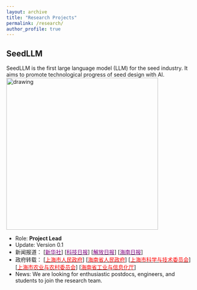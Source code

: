 ```yaml
---
layout: archive
title: "Research Projects"
permalink: /research/
author_profile: true
---
```


## SeedLLM
SeedLLM is the first large language model (LLM) for the seed industry. It aims to promote technological progress of seed design with AI.  
<a><img src="https://eveningdong.github.io/images/fengdeng.jpg" alt="drawing" width="400px"/></a>  
* Role: **Project Lead**
* Update: Version 0.1
* 新闻报道：
  [[<span style="color:purple">新华社</span>]](https://h.xinhuaxmt.com/vh512/share/11991643?d=134d82c&channel=weixin)
  [[<span style="color:purple">科技日报</span>]](http://www.stdaily.com/index/kejixinwen/202404/4f41cabe453b46dfbf80135898e9f068.shtml)
  [[<span style="color:purple">解放日报</span>]](https://www.jfdaily.com/sgh/detail?id=1308703)
  [[<span style="color:purple">海南日报</span>]](http://news.hndaily.cn/h5/html5/2024-04/29/content_58464_17366089.htm)  
* 政府转载： 
  [[<span style="color:red">上海市人民政府</span>]](https://www.shanghai.gov.cn/nw4411/20240429/022c94ffe42b492e927e64ec1811c9a5.html)
  [[<span style="color:red">海南省人民政府</span>]](https://www.hainan.gov.cn/hainan/5309/202404/0433c6c5066441739106da66192a4f0c.shtml?ddtab=true)
  [[<span style="color:red">上海市科学与技术委员会</span>]](https://mp.weixin.qq.com/s?__biz=MzA3Mzg1NzkxMQ==&mid=2650117046&idx=1&sn=619c0a9562691832306913f003001f5e&chksm=86c76035802d65b156fc5ecb30e9e89c8386ea7eee66e3c40fe634603e802ced3d6a538531ef&scene=126&sessionid=1714291862&version=4.1.22.6014&platform=win#rd)
  [[<span style="color:red">上海市农业与农村委员会</span>]](https://mp.weixin.qq.com/s/c0ZYy5foZY7FvrAEzVp6jQ)
  [[<span style="color:red">海南省工业与信息化厅</span>]](https://mp.weixin.qq.com/s?__biz=MzIzMDQ3NTUxNg==&mid=2247525305&idx=1&sn=16a4553fd991df44e192085d2abf08c2&chksm=e8b0f02adfc7793c34e9e5948fc3b861cfd19ec8cab9c565f55da8e36700b13944397038a702&mpshare=1&srcid=0428LSUTxiygy2k4ZWWuGCt5&sharer_shareinfo=68033b8be88d0e2731ed41b08f423224&sharer_shareinfo_first=6d7d959f278929027602b24ae24b59d8&from=groupmessage&scene=1&subscene=10000&sessionid=1714298696&clicktime=1714302447&enterid=1714302447&ascene=1&fasttmpl_type=0&fasttmpl_fullversion=7177687-zh_CN-zip&fasttmpl_flag=0&realreporttime=1714302447838&devicetype=android-31&version=4.1.22.6014&nettype=WIFI&abtest_cookie=AAACAA%3D%3D&lang=zh_CN&countrycode=GB&exportkey=n_ChQIAhIQOOoOYBgqbP6AU9QJ4cBNVRLrAQIE97dBBAEAAAAAAJXbIj1%2FBVAAAAAOpnltbLcz9gKNyK89dVj0sd%2FjDrrY0ym%2BERoKlJXwnOzz%2FHjPjEkR0mytam8AjFwq3V0k8aPYXfzAM1Mh9rA6Ta3pc6seBeYcK4pYN3pTj9XeJND%2FVjJ47lwujnYDqhwW0XC3eFnmc5mCJWH6Yc%2F4LY0CLFIodcfLRUkEuLmdHPcMsmkLK2SFRpPVBtZL%2BRkHpL16tg5RYdgbKd8HAwxHCK2T9WNFv6LCx1S01r7UvRiHT0duzltSDzLtF8Q9qcYHNC0gDDer6wEoQGV7IgiNOo0z27A%3D&pass_ticket=6hYfSqMIFLAIGbL9lJq%2BnuZY%2B0ulp0%2FwuOg0tAlxEIb69BH65J82vNS%2BHBqvIUlBt7Jjv%2Br3D7D%2FYWlptDBpJQ%3D%3D&wx_header=3&platform=win)
* News: We are looking for enthusiastic postdocs, engineers, and students to join the research team.    


<!-- <a href="http://www.cs.ox.ac.uk/"><img src="https://eveningdong.github.io/images/oxford.jpg" alt="drawing" style="height:80px;"/></a>
* **University of Oxford**, Oxford, England, United Kingdom     
  + **Doctoral Student**, Department of Computer Science, 2019 - 2023    
    - Machine Learning, Computer Vision, Quantum Computing  
    - Supervisor: Prof. Irina Voiculescu     

<a href="http://research.baidu.com/"><img src="https://eveningdong.github.io/images/baidu.png" alt="drawing" style="height:80px;"/></a>  
* **Baidu Reserach**, Beijing, China  
  + **Research Intern**, Jun 2021 - Sept 2021  
    - Self-Supervised Learning      
      Superviors: Dr. Ping Li, [<span style="color:blue">Dr. Mingming Sun</span>](https://scholar.google.com/citations?hl=en&user=_PfM-AUAAAAJ)

<a href="https://www.noahlab.com.hk/"><img src="https://eveningdong.github.io/images/huawei.png" alt="drawing" style="height:80px;"/></a>  
* **Huawei Noah's Ark Lab**, London, England, United Kingdom  
  + **Research Intern**, Nov 2020 - Apr 2022  
    - Contrastive Learning for RAW Images   
    - Superviors: [<span style="color:blue">Prof. Ales Leonardis</span>](https://scholar.google.com/citations?user=BEFl4j0AAAAJ&hl=en), [<span style="color:blue">Dr. Steven McDonagh</span>](https://scholar.google.co.uk/citations?user=k8-q2AoAAAAJ&hl=en), [<span style="color:blue">Dr. Eduardo Pérez-Pellitero</span>](https://scholar.google.es/citations?user=oLWr6EwAAAAJ&hl=en)   

<a href="https://www.amazon.science"><img src="https://eveningdong.github.io/images/amazon.png" alt="drawing" style="height:80px;"/></a>  
* **Amazon Science**, Tübingen, Baden-Württemberg, Germany    
  + **Applied Scientist Intern**, Jul 2020 - Oct 2020  
    - Contrastive Learning for Amazon Product Images  
    - Supervisors: Dr. Luitpold Staudigl, [<span style="color:blue">Dr. Jochen Gast</span>](https://scholar.google.com/citations?user=tmRcFacAAAAJ&hl=en)   

<a href="https://www.turing.ac.uk/"><img src="https://eveningdong.github.io/images/ati.png" alt="drawing" style="height:80px;"/></a> 
* **Alan Turing Institute**, London, England, United Kingdom    
  + **Visiting Student**, Data Study Group, Dec 2019  
    - 3D (Point Cloud) Semantic Segmentation  

<a href="https://www.ml.cmu.edu/"><img src="https://eveningdong.github.io/images/cmu.png" alt="drawing" style="height:80px;"/></a>  
* **Carnegie Mellon University**, Pittsburgh, Pennsylvania, United States  
  + **Visiting Researcher**, Machine Learning Department, Mar 2017 - Oct 2018  
    - Large-scale Nonconvex Optimization  
      Supervisors: [<span style="color:blue">Prof. Eric P. Xing</span>](https://scholar.google.com/citations?user=5pKTRxEAAAAJ&hl=en), [<span style="color:blue">Dr. Wei Dai</span>](https://scholar.google.com/citations?user=M9oUY4cAAAAJ&hl=en)  
    - Computer Vision:  
      Supervisors: Prof. Eric P. Xing, [<span style="color:blue">Prof. Xiaodan Liang</span>](https://scholar.google.com/citations?user=voxznZAAAAAJ&hl=en)  
    - Medical Image Analysis:  
      Supervisors: Prof. Eric P. Xing, Prof. Xiaodan Liang, [<span style="color:blue">Prof. Min Xu</span>](https://scholar.google.com/citations?user=Y3Cqt0cAAAAJ&hl=en), Dr. Wei Dai  
    - Computational Biology:  
      Supervisor: Prof. Min Xu  

<a href="https://www.cornell.edu/"><img src="https://eveningdong.github.io/images/cornell.svg" alt="drawing" style="height:80px;"/></a>  
* **Cornell University**, Ithaca, New York, United States  
  + **Research Assistant**, Department of Statistical Science, Jan 2016 - May 2016    
    - Statistical Machine Learning for Tuberculosis Screening in Rural India  
      Supervisor: Prof. John Bunge   

  + **Research Assistant**, Dyson School of Economics, Jan 2016 - Aug 2016  
    - Sentiment Analysis in Behavior Economics, Document Classification  
      Supervisor: [<span style="color:blue">Prof. Byoung-Hyoun Hwang</span>](https://scholar.google.com/citations?hl=en&user=X4WN_d0AAAAJ)  

  + **Research Assistant**, Johnson School of Business, June 2016 - Dec 2016  
    - Fama-Franch Models  
      Supervisor: Prof. Scott D. Steward  -->
